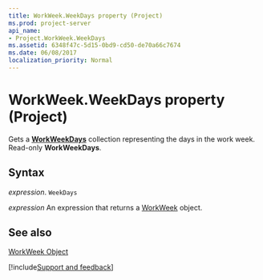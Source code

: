 ```yaml
---
title: WorkWeek.WeekDays property (Project)
ms.prod: project-server
api_name:
- Project.WorkWeek.WeekDays
ms.assetid: 6348f47c-5d15-0bd9-cd50-de70a66c7674
ms.date: 06/08/2017
localization_priority: Normal
---
```



# WorkWeek.WeekDays property (Project)

Gets a  **[WorkWeekDays](Project.Year.md)** collection representing the days in the work week. Read-only **WorkWeekDays**.


## Syntax

_expression_. `WeekDays`

 _expression_ An expression that returns a [WorkWeek](./Project.WorkWeek.md) object.


## See also


[WorkWeek Object](Project.WorkWeek.md)

[!include[Support and feedback](~/includes/feedback-boilerplate.md)]